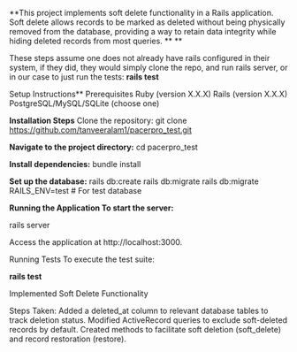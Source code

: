 **This project implements soft delete functionality in a Rails application. Soft delete allows records to be marked as deleted without being physically removed from the database, providing a way to retain data integrity while hiding deleted records from most queries.
**
**

These steps assume one does not already have rails configured in their system, if they did, they would simply clone the repo, and run rails server, or in our case to just run the tests: **rails test**

Setup Instructions**
Prerequisites
Ruby (version X.X.X)
Rails (version X.X.X)
PostgreSQL/MySQL/SQLite (choose one)

**Installation Steps**
Clone the repository:
git clone https://github.com/tanveeralam1/pacerpro_test.git

**Navigate to the project directory:**
cd pacerpro_test

**Install dependencies:**
bundle install

**Set up the database:**
rails db:create
rails db:migrate
rails db:migrate RAILS_ENV=test # For test database

**Running the Application
To start the server:**

rails server


Access the application at http://localhost:3000.

Running Tests
To execute the test suite:

**rails test**

Implemented Soft Delete Functionality

Steps Taken:
Added a deleted_at column to relevant database tables to track deletion status.
Modified ActiveRecord queries to exclude soft-deleted records by default.
Created methods to facilitate soft deletion (soft_delete) and record restoration (restore).






